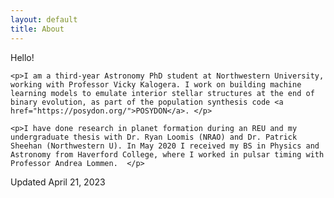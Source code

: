 ```yaml
---
layout: default
title: About
---
```


<main>
  <div class="description my-4">
    <p>Hello!</p>
            
    <p>I am a third-year Astronomy PhD student at Northwestern University, working with Professor Vicky Kalogera. I work on building machine learning models to emulate interior stellar structures at the end of binary evolution, as part of the population synthesis code <a href="https://posydon.org/">POSYDON</a>. </p>

    <p>I have done research in planet formation during an REU and my undergraduate thesis with Dr. Ryan Loomis (NRAO) and Dr. Patrick Sheehan (Northwestern U). In May 2020 I received my BS in Physics and Astronomy from Haverford College, where I worked in pulsar timing with Professor Andrea Lommen.  </p>


  </div>
</main>

<footer>Updated April 21, 2023</footer>



